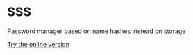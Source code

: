 # SSS

Password manager based on name hashes instead on storage 

[Try the online version](https://sss.pagoru.es/)
